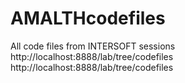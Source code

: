 # AMALTHcodefiles
All code files from INTERSOFT sessions 
http://localhost:8888/lab/tree/codefiles
http://localhost:8888/lab/tree/codefiles

